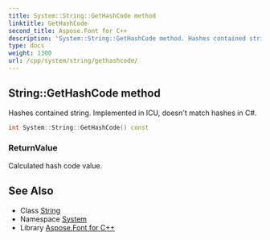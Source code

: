 ```yaml
---
title: System::String::GetHashCode method
linktitle: GetHashCode
second_title: Aspose.Font for C++
description: 'System::String::GetHashCode method. Hashes contained string. Implemented in ICU, doesn''t match hashes in C# in C++.'
type: docs
weight: 1300
url: /cpp/system/string/gethashcode/
---
```

## String::GetHashCode method


Hashes contained string. Implemented in ICU, doesn't match hashes in C#.

```cpp
int System::String::GetHashCode() const
```


### ReturnValue

Calculated hash code value.

## See Also

* Class [String](../)
* Namespace [System](../../)
* Library [Aspose.Font for C++](../../../)
